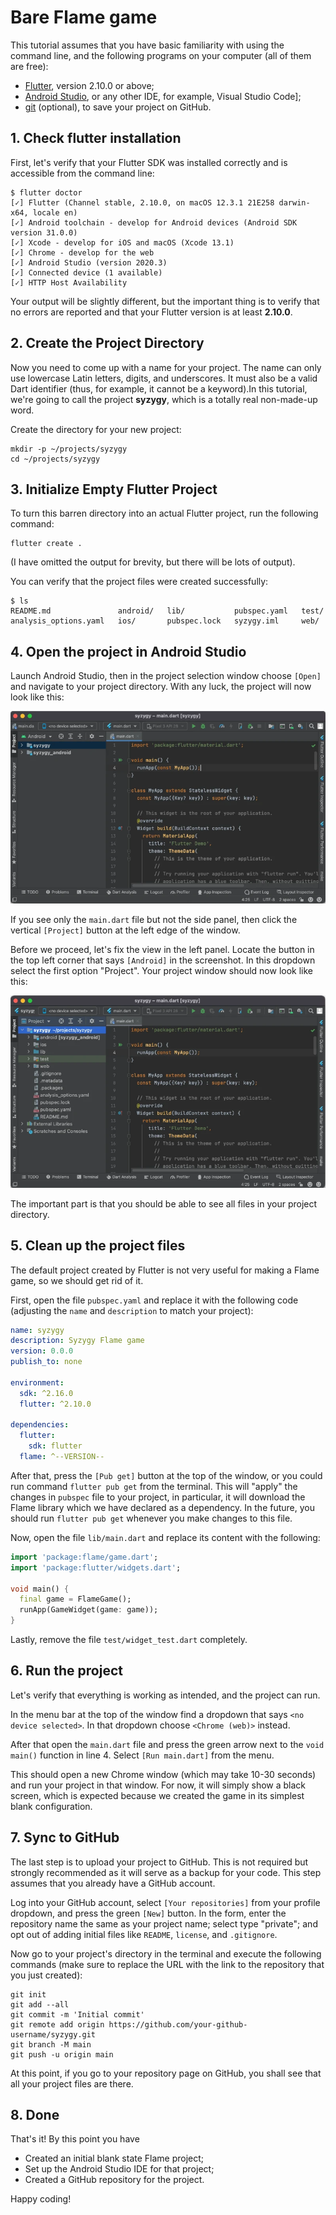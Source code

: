 # Bare Flame game

This tutorial assumes that you have basic familiarity with using the command line, and the
following programs on your computer (all of them are free):

- [Flutter], version 2.10.0 or above;
- [Android Studio], or any other IDE, for example, Visual Studio Code];
- [git] (optional), to save your project on GitHub.


## 1. Check flutter installation

First, let's verify that your Flutter SDK was installed correctly and is
accessible from the command line:

```console
$ flutter doctor
[✓] Flutter (Channel stable, 2.10.0, on macOS 12.3.1 21E258 darwin-x64, locale en)
[✓] Android toolchain - develop for Android devices (Android SDK version 31.0.0)
[✓] Xcode - develop for iOS and macOS (Xcode 13.1)
[✓] Chrome - develop for the web
[✓] Android Studio (version 2020.3)
[✓] Connected device (1 available)
[✓] HTTP Host Availability
```

Your output will be slightly different, but the important thing is to verify
that no errors are reported and that your Flutter version is at least **2.10.0**.


## 2. Create the Project Directory

Now you need to come up with a name for your project. The name can only use
lowercase Latin letters, digits, and underscores. It must also be a valid Dart
identifier (thus, for example, it cannot be a keyword).In this tutorial, we're
going to call the project **syzygy**, which is a totally real non-made-up word.

Create the directory for your new project:

```console
mkdir -p ~/projects/syzygy
cd ~/projects/syzygy
```


## 3. Initialize Empty Flutter Project

To turn this barren directory into an actual Flutter project, run the
following command:

```console
flutter create .
```

(I have omitted the output for brevity, but there will be lots of output).

You can verify that the project files were created successfully:

```console
$ ls
README.md               android/   lib/           pubspec.yaml   test/
analysis_options.yaml   ios/       pubspec.lock   syzygy.iml     web/
```


## 4. Open the project in Android Studio

Launch Android Studio, then in the project selection window choose `[Open]`
and navigate to your project directory. With any luck, the project will now
look like this:

![Project in Android Studio](../images/tutorials/android-studio-screenshot-1.webp)

If you see only the `main.dart` file but not the side panel, then click the
vertical `[Project]` button at the left edge of the window.

Before we proceed, let's fix the view in the left panel. Locate the button
in the top left corner that says `[Android]` in the screenshot. In this
dropdown select the first option "Project". Your project window should now
look like this:

![Project in Android Studio](../images/tutorials/android-studio-screenshot-2.webp)

The important part is that you should be able to see all files in your
project directory.


## 5. Clean up the project files

The default project created by Flutter is not very useful for making a Flame
game, so we should get rid of it.

First, open the file `pubspec.yaml` and replace it with the following code
(adjusting the `name` and `description` to match your project):

```yaml
name: syzygy
description: Syzygy Flame game
version: 0.0.0
publish_to: none

environment:
  sdk: ^2.16.0
  flutter: ^2.10.0

dependencies:
  flutter:
    sdk: flutter
  flame: ^--VERSION--
```

After that, press the `[Pub get]` button at the top of the window, or you could
run command `flutter pub get` from the terminal. This will "apply" the changes
in `pubspec` file to your project, in particular, it will download the Flame
library which we have declared as a dependency. In the future, you should run
`flutter pub get` whenever you make changes to this file.

Now, open the file `lib/main.dart` and replace its content with the following:

```dart
import 'package:flame/game.dart';
import 'package:flutter/widgets.dart';

void main() {
  final game = FlameGame();
  runApp(GameWidget(game: game));
}
```

Lastly, remove the file `test/widget_test.dart` completely.


## 6. Run the project

Let's verify that everything is working as intended, and the project can run.

In the menu bar at the top of the window find a dropdown that says `<no device
selected>`. In that dropdown choose `<Chrome (web)>` instead.

After that open the `main.dart` file and press the green arrow next to the
`void main()` function in line 4. Select `[Run main.dart]` from the menu.

This should open a new Chrome window (which may take 10-30 seconds) and run
your project in that window. For now, it will simply show a black screen, which
is expected because we created the game in its simplest blank configuration.


## 7. Sync to GitHub

The last step is to upload your project to GitHub. This is not required but
strongly recommended as it will serve as a backup for your code. This step
assumes that you already have a GitHub account.

Log into your GitHub account, select `[Your repositories]` from your profile
dropdown, and press the green `[New]` button. In the form, enter the repository
name the same as your project name; select type "private"; and opt out of
adding initial files like `README`, `license`, and `.gitignore`.

Now go to your project's directory in the terminal and execute the following
commands (make sure to replace the URL with the link to the repository that
you just created):

```console
git init
git add --all
git commit -m 'Initial commit'
git remote add origin https://github.com/your-github-username/syzygy.git
git branch -M main
git push -u origin main
```

At this point, if you go to your repository page on GitHub, you shall see that
all your project files are there.


## 8. Done

That's it! By this point you have

- Created an initial blank state Flame project;
- Set up the Android Studio IDE for that project;
- Created a GitHub repository for the project.

Happy coding!


[Flutter]: https://docs.flutter.dev/get-started/install
[git]: https://git-scm.com/downloads
[Android Studio]: https://developer.android.com/studio
